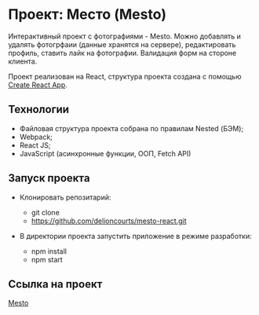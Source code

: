 # Проект: Место (Mesto)

Интерактивный проект с фотографиями - Mesto. 
Можно добавлять и удалять фотогрфаии (данные хранятся на сервере), редактировать профиль, ставить лайк на фотографии. 
Валидация форм на стороне клиента.

Проект реализован на React, структура проекта создана с помощью [Create React App](https://github.com/facebook/create-react-app).

## Технологии
+ Файловая структура проекта собрана по правилам Nested (БЭМ);
+ Webpack;
+ React JS; 
+ JavaScript (асинхронные функции, ООП, Fetch API)

## Запуск проекта 

- Клонировать репозитарий:
    - git clone
    - https://github.com/delioncourts/mesto-react.git

- В директории проекта запустить приложение в режиме разработки: 
    - npm install 
    - npm start

## Cсылка на проект 

[Mesto](https://delioncourts.github.io/mesto-react/)